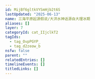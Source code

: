 ```yaml
---
id: MijBf6gltkVYSmHjb2t6S
lastUpdated: "2025-06-13"
name: 三海平原起源假说/大洪水神话源自大理冰期
aliases: []
layer: 7
categoryId: cat_IIjclkT2
tagIds:
  - tag_OvpPGYP_
  - tag_d2zeow_b
nsfw: false
parent: ""
relatedEntries: []
timelineEvents: []
titledLinks: []
---
```


